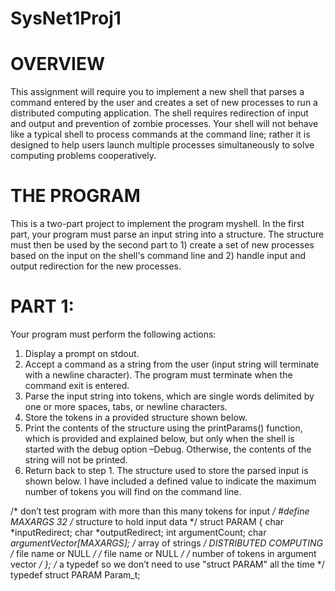 # SysNet1Proj1

# OVERVIEW
This assignment will require you to implement a new shell that parses a command entered by the user and creates a set of new processes to run a distributed computing application. The shell requires redirection of input and output and prevention of zombie processes. Your shell will not behave like a typical shell to process commands at the command line; rather it is designed to help users launch multiple processes simultaneously to solve computing problems cooperatively.

# THE PROGRAM
This is a two-part project to implement the program myshell. In the first part, your program must parse an input string into a structure. The structure must then be used by the second part to 1) create a set of new processes based on the input on the shell's command line and 2) handle input and output redirection for the new processes.

# PART 1:
Your program must perform the following actions:
1. Display a prompt on stdout.
2. Accept a command as a string from the user (input string will terminate with a newline character). The
program must terminate when the command exit is entered.
3. Parse the input string into tokens, which are single words delimited by one or more spaces, tabs, or
newline characters.
4. Store the tokens in a provided structure shown below.
5. Print the contents of the structure using the printParams() function, which is provided and explained
below, but only when the shell is started with the debug option –Debug. Otherwise, the contents of the
string will not be printed.
6. Return back to step 1.
The structure used to store the parsed input is shown below. I have included a defined value to indicate the maximum number of tokens you will find on the command line.

  /* don’t test program with more than this many tokens for input */
  #define MAXARGS 32
  /* structure to hold input data */
  struct PARAM
  {
  char *inputRedirect;
  char *outputRedirect;
  int  argumentCount;
  char *argumentVector[MAXARGS]; /* array of strings */
  DISTRIBUTED COMPUTING
  /* file name or NULL */
  /* file name or NULL */
  /* number of tokens in argument vector */
  };
  /* a typedef so we don’t need to use "struct PARAM" all the time */
  typedef struct PARAM Param_t;
